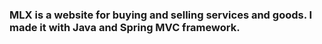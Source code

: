 ### MLX is a website for buying and selling services and goods. I made it with Java and Spring MVC framework.
